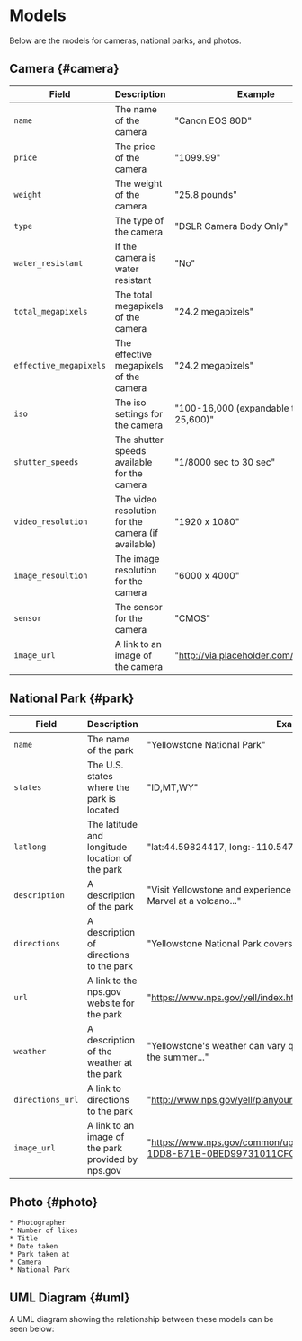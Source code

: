 # Models

Below are the models for cameras, national parks, and photos.

## Camera {#camera}

| Field           | Description                       | Example               |
|-----------------|-----------------------------------|-----------------------|
| `name` | The name of the camera | "Canon EOS 80D" |
| `price` | The price of the camera | "1099.99" |
| `weight` | The weight of the camera | "25.8 pounds" |
| `type` | The type of the camera| "DSLR Camera Body Only" |
| `water_resistant` | If the camera is water resistant | "No" |
| `total_megapixels` | The total megapixels of the camera | "24.2 megapixels" |
| `effective_megapixels` | The effective megapixels of the camera | "24.2 megapixels" | 
| `iso` | The iso settings for the camera | "100-16,000 (expandable to 25,600)" |
| `shutter_speeds` | The shutter speeds available for the camera | "1/8000 sec to 30 sec" |
| `video_resolution` | The video resolution for the camera (if available) | "1920 x 1080" |
| `image_resoultion` | The image resolution for the camera | "6000 x 4000" |
| `sensor` | The sensor for the camera | "CMOS" |
| `image_url` | A link to an image of the camera | "http://via.placeholder.com/350x150" |

## National Park {#park}

| Field           | Description                       | Example               |
|-----------------|-----------------------------------|-----------------------|
| `name` | The name of the park | "Yellowstone National Park" |
| `states` | The U.S. states where the park is located | "ID,MT,WY" |
| `latlong` | The latitude and longitude location of the park | "lat:44.59824417, long:-110.5471695" |
| `description` | A description of the park | "Visit Yellowstone and experience the world's first national park. Marvel at a volcano..." |
| `directions` | A description of directions to the park | "Yellowstone National Park covers nearly 3,500 square miles..." |
| `url` | A link to the nps.gov website for the park | "https://www.nps.gov/yell/index.htm" |
| `weather` | A description of the weather at the park | "Yellowstone's weather can vary quite a bit, even in a single day. In the summer..." |
| `directions_url` | A link to directions to the park | "http://www.nps.gov/yell/planyourvisit/directions.htm" |
| `image_url` | A link to an image of the park provided by nps.gov | "https://www.nps.gov/common/uploads/structured_data/3C7D2FBB-1DD8-B71B-0BED99731011CFCE.jpg" |

## Photo {#photo}
	* Photographer
	* Number of likes
	* Title
	* Date taken
	* Park taken at
	* Camera
	* National Park

## UML Diagram {#uml}

A UML diagram showing the relationship between these models can be seen below:


